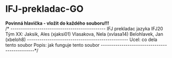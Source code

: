 # IFJ-prekladac-GO
**Povinná hlavička - vložit do každého souboru!!!** </br>
	/* ----------------------------------------------
	 	IFJ prekladac jazyka IFJ20
		Tým XX:
			Jaksik, Ales (xjaksi01)
			Vlasakova, Nela (xvlasa14)
			Belohlavek, Jan (xbeloh8)
	-------------------------------------------------
 	Ucel: co dela tento soubor
 	Popis:  jak funguje tento soubor
 	----------------------------------------------*/ 



